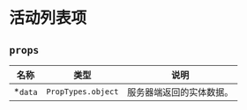 # 活动列表项

## `props`

| 名称		| 类型					| 说明					|
| ---		| ---					| ---					|
| *`data`	| `PropTypes.object`	| 服务器端返回的实体数据。	|